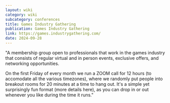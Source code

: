 ```yaml
---
layout: wiki
category: wiki
subcategory: conferences
title: Games Industry Gathering
publication: Games Industry Gathering
link: https://games.industrygathering.com/
date: 2024-09-28
---
```


"A membership group open to professionals that work in the games industry that consists of regular virtual and in person events, exclusive offers, and networking opportunities.

On the first Friday of every month we run a ZOOM call for 12 hours (to accomodate all the various timezones), where we randomly put people into breakout rooms for 20 minutes at a time to hang out. It's a simple yet surprisingly fun format (more details here), as you can drop in or out whenever you like during the time it runs."
